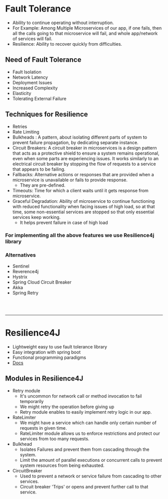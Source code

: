 # Fault Tolerance
- Ability to continue operating without interruption.
- For Example: 
    Among Multiple Microservices of our app, if one fails, then all the calls going to that microservice will fail, and whole app/network of services will fail.
- Resilience: Ability to recover quickly from difficulties.

## Need of Fault Tolerance
- Fault Isolation
- Network Latency
- Deployment Issues
- Increased Complexity
- Elasticity
- Tolerating External Failure

## Techniques for Resilience
- Retries
- Rate Limiting
- Bulkheads : A pattern, about isolating different parts of system to prevent failure propagation, by dedicating separate instance.
- Circuit Breakers: A circuit breaker in microservices is a design pattern that acts as a protective shield to ensure a system remains operational, even when some parts are experiencing issues. It works similarly to an electrical circuit breaker by stopping the flow of requests to a service that appears to be failing.
- Fallbacks: Alternative actions or responses that are provided when a microservice is unavailable or fails to provide response.
    - They are pre-defined.
- Timeouts: Time for which a client waits until it gets response from microservice.
- Graceful Degradation: Ability of microservice to continue functioning with reduced functionality when facing issues of high load, so at that time, some non-essential services are stopped so that only essential services keep working.
    - It helps prevent failure in case of high load 

### For implementing all the above features we use Resilience4j library
### Alternatives
- Sentinel
- Reverence4j
- Hystrix
- Spring Cloud Circuit Breaker
- Akka
- Spring Retry

<br><br>

---

# Resilience4J
- Lightweight easy to use fault tolerance library
- Easy integration with spring boot
- Functional programming paradigms
- [Docs](https://resilience4j.readme.io/docs/getting-started)


## Modules in Resilience4J
- Retry module
    - It's uncommon for network call or method invocation to fail temporarily
    - We might retry the operation before giving up
    - Retry module enables to easily implement retry logic in our app.
- RateLimiter
    - We might have a service which can handle only certain number of requests in given time.
    - RateLimiter module allows us to enforce restrictions and protect our services from too many requests.
- Bulkhead
    - Isolates Failures and prevent them from cascading through the system.
    - Limit the amount of parallel executions or concurrent calls to prevent system resources from being exhausted.
- CircuitBreaker
    - Used to prevent a network or service failure from cascading to other services.
    - Circuit breaker 'Trips' or opens and prevent further call to that service.
